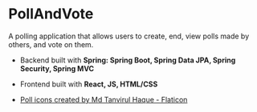 # PollAndVote
A polling application that allows users to create, end, view polls made by others, and vote on them.

* Backend built with **Spring: Spring Boot, Spring Data JPA, Spring Security, Spring MVC**
* Frontend built with **React, JS, HTML/CSS**

* <a href="https://www.flaticon.com/free-icons/poll" title="poll icons">Poll icons created by Md Tanvirul Haque - Flaticon</a>
